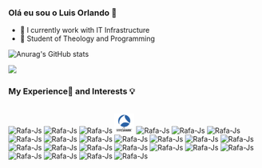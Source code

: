 ### Olá eu sou o Luis Orlando 👋

- 🔭 I currently work with IT Infrastructure
- 🌱 Student of Theology and Programming

 ![Anurag's GitHub stats](https://github-readme-stats.vercel.app/api?username=lopcarv&theme=aura&show_icons=true)

<a href="https://www.linkedin.com/in/luisorlando/" target="_blank"><img src="https://img.shields.io/badge/-LinkedIn-%230077B5?style=for-the-badge&logo=linkedin&logoColor=white" target="_blank"></a> 

### My Experience🔎 and Interests 💡
</div>
<div style="display: inline_block"><br>
<img alingn="center" alt="Rafa-Js" height="40" width="40"   src="https://iscon.edu.br/biblioteca/wp-content/uploads/3182934a-4e9d-4994-a864-9b5c77a0d7b6.png" /> 
<img alingn="center" alt="Rafa-Js" height="40" width="40"   src="https://cdn.jsdelivr.net/gh/devicons/devicon/icons/linux/linux-original.svg" />
<img alingn="center" alt="Rafa-Js" height="40" width="40"   src="https://pop.system76.com/icon-512.png" /> 
<img alingn="center" alt="Rafa-Js" height="40" width="40"   src="https://raw.githubusercontent.com/linuxserver/docker-templates/master/linuxserver.io/img/wireshark-icon.png" />
<img alingn="center" alt="Rafa-Js" height="40" width="40"   src="https://iconape.com/wp-content/files/hc/353261/png/353261.png" />
<img alingn="center" alt="Rafa-Js" height="40" width="40"   src="https://cdn.jsdelivr.net/gh/devicons/devicon/icons/mysql/mysql-original-wordmark.svg" />
<img alingn="center" alt="Rafa-Js" height="40" width="40"   src="https://www.al-fahad.biz/wp-content/uploads/2021/03/oracle.png" /> 
<img alingn="center" alt="Rafa-Js" height="40" width="40"   src="https://cdn.jsdelivr.net/gh/devicons/devicon/icons/html5/html5-original.svg" />  
<img alingn="center" alt="Rafa-Js" height="40" width="40"   src="https://cdn.jsdelivr.net/gh/devicons/devicon/icons/css3/css3-original-wordmark.svg" />  
<img alingn="center" alt="Rafa-Js" height="40" width="40"   src="https://cdn.jsdelivr.net/gh/devicons/devicon/icons/javascript/javascript-original.svg" /> 
<img alingn="center" alt="Rafa-Js" height="40" width="40"   src="https://cdn.jsdelivr.net/gh/devicons/devicon/icons/tomcat/tomcat-original.svg" />
<img alingn="center" alt="Rafa-Js" height="40" width="40"   src="https://cdn.jsdelivr.net/gh/devicons/devicon/icons/python/python-original.svg" />   
<img alingn="center" alt="Rafa-Js" height="40" width="40"   src="https://cdn.jsdelivr.net/gh/devicons/devicon/icons/docker/docker-original.svg" /> 

<img alingn="center" alt="Rafa-Js" height="30" width="40"   src="https://smkn1panyabungan.sch.id/wp-content/uploads/2017/03/mikrotik-1900x990_c.jpg" />
<img alingn="center" alt="Rafa-Js" height="40" width="40"   src="https://img.icons8.com/color/2x/google-cloud-platform.png" />  
<img alingn="center" alt="Rafa-Js" height="40" width="40"   src="https://img.icons8.com/color/2x/vmware.png" /> 
<img alingn="center" alt="Rafa-Js" height="40" width="40"   src="https://img.icons8.com/color/512/amazon-web-services.png" />                             
<img alingn="center" alt="Rafa-Js" height="40" width="40"   src="https://brandslogos.com/wp-content/uploads/thumbs/alfresco-logo-vector-1.svg" />
<img alingn="center" alt="Rafa-Js" height="40" width="40"   src="https://cdn.cdnlogo.com/logos/a/65/azure-active-directory.svg" />
<img alingn="center" alt="Rafa-Js" height="40" width="40"  src="https://tic.gal/wp-content/uploads/2017/11/PictoGlpi-1-300x300.png" />                   
<img alingn="center" alt="Rafa-Js" height="15" width="40"  src="https://guiadohost.files.wordpress.com/2022/05/logomarca-osticket-helpdesk.png" /> 
<img alingn="center" alt="Rafa-Js" height="15" width="40"   src="https://assets.zabbix.com/img/logo/zabbix_logo_313x82.png" />  
 <img alingn="center" alt="Rafa-Js" height="40" width="40"   src="https://www.nagios.com/wp-content/uploads/2016/08/NagiosPowered-211x211.png" />  
<img alingn="center" alt="Rafa-Js" height="40" width="40"   src="https://zappysys.com/blog/wp-content/uploads/2018/07/logo-qlik-sense.png" />
<img alingn="center" alt="Rafa-Js" height="40" width="40"   src="https://upload.wikimedia.org/wikipedia/commons/thumb/a/a1/Grafana_logo.svg/1200px-Grafana_logo.svg.png" />
</div>
